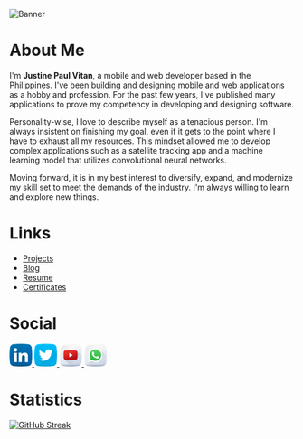 ![Banner](https://res.cloudinary.com/dhv9gcew6/image/upload/q_auto/v1657134977/others/GitHub/cat_gxmy97.gif)


# About Me


I'm **Justine Paul Vitan**, a mobile and web developer based in the Philippines. I've been building and designing mobile and web applications as a hobby and profession. For the past few years, I've published many applications to prove my competency in developing and designing software.


Personality-wise, I love to describe myself as a tenacious person. I'm always insistent on finishing my goal, even if it gets to the point where I have to exhaust all my resources. This mindset allowed me to develop complex applications such as a satellite tracking app and a machine learning model that utilizes convolutional neural networks.


Moving forward, it is in my best interest to diversify, expand, and modernize my skill set to meet the demands of the industry. I'm always willing to learn and explore new things.


# Links


- [Projects](https://jpvitan.com/portfolio)
- [Blog](https://jpvitan.com/blog)
- [Resume](https://drive.google.com/file/d/1CSINyY0zE48QMUpAPvxsUSSJfnGJ0Nk9/view)
- [Certificates](https://drive.google.com/drive/folders/1XhgPGvFUXtb_99ATdpOCHK0p0pUJ3NZz)


# Social


<a href="https://www.linkedin.com/in/jpvitan">
    <img src="https://github.com/jpvitan/jpvitan/blob/main/icons/linkedin.png"
        alt="LinkedIn" width="40" height="40" />
</a>
<a href="https://twitter.com/jpvitan_dev">
    <img src="https://github.com/jpvitan/jpvitan/blob/main/icons/twitter.png"
        alt="Twitter" width="40" height="40" />
</a>
<a href="https://www.youtube.com/channel/UCTTsnWdE4HSmC7He74GxzrA">
    <img src="https://github.com/jpvitan/jpvitan/blob/main/icons/youtube.png"
        alt="YouTube" width="40" height="40" />
</a>
<a href="https://api.whatsapp.com/send/?phone=639661869258&text&app_absent=0">
    <img src="https://github.com/jpvitan/jpvitan/blob/main/icons/whatsapp.png"
        alt="WhatsApp" width="40" height="40" />
</a>


# Statistics


[![GitHub Streak](https://streak-stats.demolab.com/?user=jpvitan&hide_border=true&theme=dark)](https://git.io/streak-stats)